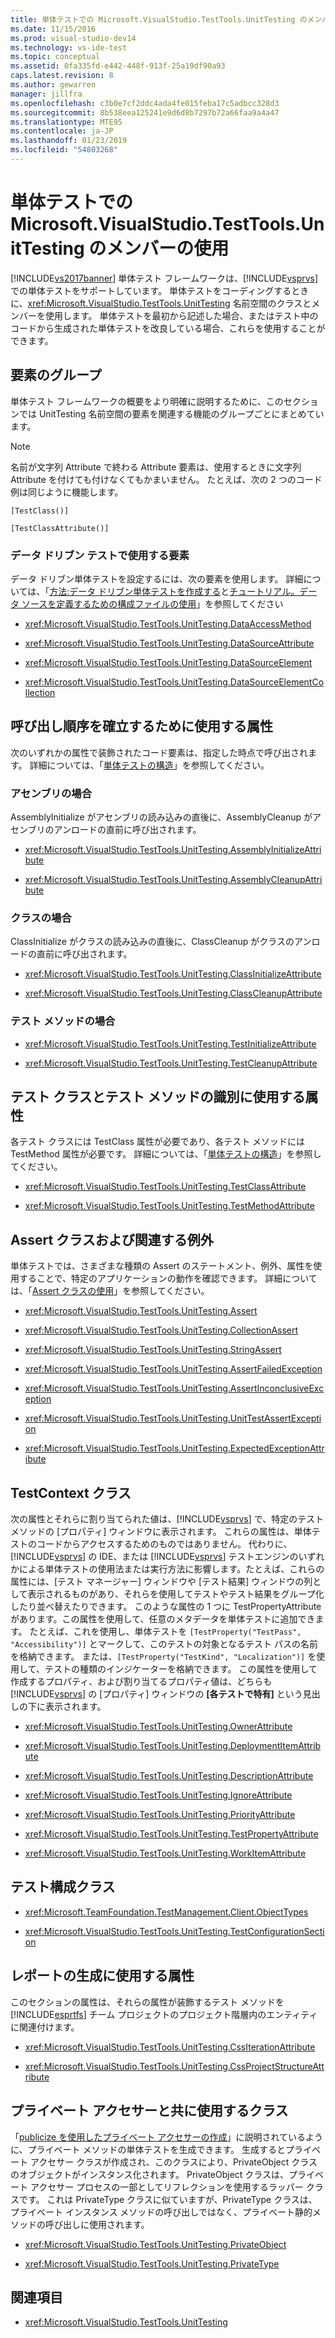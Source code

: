 ```yaml
---
title: 単体テストでの Microsoft.VisualStudio.TestTools.UnitTesting のメンバーの使用 | Microsoft Docs
ms.date: 11/15/2016
ms.prod: visual-studio-dev14
ms.technology: vs-ide-test
ms.topic: conceptual
ms.assetid: 0fa335fd-e442-448f-913f-25a19df90a93
caps.latest.revision: 8
ms.author: gewarren
manager: jillfra
ms.openlocfilehash: c3b0e7cf2ddc4ada4fe015feba17c5adbcc328d3
ms.sourcegitcommit: 8b538eea125241e9d6d8b7297b72a66faa9a4a47
ms.translationtype: MTE95
ms.contentlocale: ja-JP
ms.lasthandoff: 01/23/2019
ms.locfileid: "54803268"
---
```

# <a name="using-microsoftvisualstudiotesttoolsunittesting-members-in-unit-tests"></a>単体テストでの Microsoft.VisualStudio.TestTools.UnitTesting のメンバーの使用
[!INCLUDE[vs2017banner](../includes/vs2017banner.md)]
単体テスト フレームワークは、[!INCLUDE[vsprvs](../includes/vsprvs-md.md)] での単体テストをサポートしています。 単体テストをコーディングするときに、<xref:Microsoft.VisualStudio.TestTools.UnitTesting> 名前空間のクラスとメンバーを使用します。 単体テストを最初から記述した場合、またはテスト中のコードから生成された単体テストを改良している場合、これらを使用することができます。

## <a name="groups-of-elements"></a>要素のグループ
 単体テスト フレームワークの概要をより明確に説明するために、このセクションでは UnitTesting 名前空間の要素を関連する機能のグループごとにまとめています。

> [!NOTE]
> 名前が文字列 Attribute で終わる Attribute 要素は、使用するときに文字列 Attribute を付けても付けなくてもかまいません。 たとえば、次の 2 つのコード例は同じように機能します。
>
>  `[TestClass()]`
>
>  `[TestClassAttribute()]`

### <a name="elements-used-for-data-driven-testing"></a>データ ドリブン テストで使用する要素
 データ ドリブン単体テストを設定するには、次の要素を使用します。 詳細については、「[方法:データ ドリブン単体テストを作成する](../test/how-to-create-a-data-driven-unit-test.md)と[チュートリアル。データ ソースを定義するための構成ファイルの使用](../test/walkthrough-using-a-configuration-file-to-define-a-data-source.md)」を参照してください

-   <xref:Microsoft.VisualStudio.TestTools.UnitTesting.DataAccessMethod>

-   <xref:Microsoft.VisualStudio.TestTools.UnitTesting.DataSourceAttribute>

-   <xref:Microsoft.VisualStudio.TestTools.UnitTesting.DataSourceElement>

-   <xref:Microsoft.VisualStudio.TestTools.UnitTesting.DataSourceElementCollection>

## <a name="attributes-used-to-establish-a-calling-order"></a>呼び出し順序を確立するために使用する属性
 次のいずれかの属性で装飾されたコード要素は、指定した時点で呼び出されます。 詳細については、「[単体テストの構造](http://msdn.microsoft.com/a03d1ee7-9999-4e7c-85df-7d9073976144)」を参照してください。

### <a name="for-assemblies"></a>アセンブリの場合
 AssemblyInitialize がアセンブリの読み込みの直後に、AssemblyCleanup がアセンブリのアンロードの直前に呼び出されます。

-   <xref:Microsoft.VisualStudio.TestTools.UnitTesting.AssemblyInitializeAttribute>

-   <xref:Microsoft.VisualStudio.TestTools.UnitTesting.AssemblyCleanupAttribute>

### <a name="for-classes"></a>クラスの場合
 ClassInitialize がクラスの読み込みの直後に、ClassCleanup がクラスのアンロードの直前に呼び出されます。

-   <xref:Microsoft.VisualStudio.TestTools.UnitTesting.ClassInitializeAttribute>

-   <xref:Microsoft.VisualStudio.TestTools.UnitTesting.ClassCleanupAttribute>

### <a name="for-test-methods"></a>テスト メソッドの場合

-   <xref:Microsoft.VisualStudio.TestTools.UnitTesting.TestInitializeAttribute>

-   <xref:Microsoft.VisualStudio.TestTools.UnitTesting.TestCleanupAttribute>

## <a name="attributes-used-to-identify-test-classes-and-methods"></a>テスト クラスとテスト メソッドの識別に使用する属性
 各テスト クラスには TestClass 属性が必要であり、各テスト メソッドには TestMethod 属性が必要です。 詳細については、「[単体テストの構造](http://msdn.microsoft.com/a03d1ee7-9999-4e7c-85df-7d9073976144)」を参照してください。

-   <xref:Microsoft.VisualStudio.TestTools.UnitTesting.TestClassAttribute>

-   <xref:Microsoft.VisualStudio.TestTools.UnitTesting.TestMethodAttribute>

## <a name="assert-classes-and-related-exceptions"></a>Assert クラスおよび関連する例外
 単体テストでは、さまざまな種類の Assert のステートメント、例外、属性を使用することで、特定のアプリケーションの動作を確認できます。 詳細については、「[Assert クラスの使用](../test/using-the-assert-classes.md)」を参照してください。

-   <xref:Microsoft.VisualStudio.TestTools.UnitTesting.Assert>

-   <xref:Microsoft.VisualStudio.TestTools.UnitTesting.CollectionAssert>

-   <xref:Microsoft.VisualStudio.TestTools.UnitTesting.StringAssert>

-   <xref:Microsoft.VisualStudio.TestTools.UnitTesting.AssertFailedException>

-   <xref:Microsoft.VisualStudio.TestTools.UnitTesting.AssertInconclusiveException>

-   <xref:Microsoft.VisualStudio.TestTools.UnitTesting.UnitTestAssertException>

-   <xref:Microsoft.VisualStudio.TestTools.UnitTesting.ExpectedExceptionAttribute>

## <a name="the-testcontext-class"></a>TestContext クラス
 次の属性とそれらに割り当てられた値は、[!INCLUDE[vsprvs](../includes/vsprvs-md.md)] で、特定のテスト メソッドの [プロパティ] ウィンドウに表示されます。 これらの属性は、単体テストのコードからアクセスするためのものではありません。 代わりに、[!INCLUDE[vsprvs](../includes/vsprvs-md.md)] の IDE、または [!INCLUDE[vsprvs](../includes/vsprvs-md.md)] テストエンジンのいずれかによる単体テストの使用法または実行方法に影響します。たとえば、これらの属性には、[テスト マネージャー] ウィンドウや [テスト結果] ウィンドウの列として表示されるものがあり、それらを使用してテストやテスト結果をグループ化したり並べ替えたりできます。 このような属性の 1 つに TestPropertyAttribute があります。この属性を使用して、任意のメタデータを単体テストに追加できます。 たとえば、これを使用し、単体テストを `[TestProperty("TestPass", "Accessibility")]` とマークして、このテストの対象となるテスト パスの名前を格納できます。 または、`[TestProperty("TestKind", "Localization")]` を使用して、テストの種類のインジケーターを格納できます。 この属性を使用して作成するプロパティ、および割り当てるプロパティ値は、どちらも [!INCLUDE[vsprvs](../includes/vsprvs-md.md)] の [プロパティ] ウィンドウの **[各テストで特有]** という見出しの下に表示されます。

-   <xref:Microsoft.VisualStudio.TestTools.UnitTesting.OwnerAttribute>

-   <xref:Microsoft.VisualStudio.TestTools.UnitTesting.DeploymentItemAttribute>

-   <xref:Microsoft.VisualStudio.TestTools.UnitTesting.DescriptionAttribute>

-   <xref:Microsoft.VisualStudio.TestTools.UnitTesting.IgnoreAttribute>

-   <xref:Microsoft.VisualStudio.TestTools.UnitTesting.PriorityAttribute>

-   <xref:Microsoft.VisualStudio.TestTools.UnitTesting.TestPropertyAttribute>

-   <xref:Microsoft.VisualStudio.TestTools.UnitTesting.WorkItemAttribute>

## <a name="test-configuration-classes"></a>テスト構成クラス

-   <xref:Microsoft.TeamFoundation.TestManagement.Client.ObjectTypes>

-   <xref:Microsoft.VisualStudio.TestTools.UnitTesting.TestConfigurationSection>

## <a name="attributes-used-for-generating-reports"></a>レポートの生成に使用する属性
 このセクションの属性は、それらの属性が装飾するテスト メソッドを [!INCLUDE[esprtfs](../includes/esprtfs-md.md)] チーム プロジェクトのプロジェクト階層内のエンティティに関連付けます。

-   <xref:Microsoft.VisualStudio.TestTools.UnitTesting.CssIterationAttribute>

-   <xref:Microsoft.VisualStudio.TestTools.UnitTesting.CssProjectStructureAttribute>

## <a name="classes-used-with-private-accessors"></a>プライベート アクセサーと共に使用するクラス
 「[publicize を使用したプライベート アクセサーの作成](http://msdn.microsoft.com/2056c6a7-6672-42a7-8f53-fead33c56deb)」に説明されているように、プライベート メソッドの単体テストを生成できます。 生成するとプライベート アクセサー クラスが作成され、このクラスにより、PrivateObject クラスのオブジェクトがインスタンス化されます。 PrivateObject クラスは、プライベート アクセサー プロセスの一部としてリフレクションを使用するラッパー クラスです。 これは PrivateType クラスに似ていますが、PrivateType クラスは、プライベート インスタンス メソッドの呼び出しではなく、プライベート静的メソッドの呼び出しに使用されます。

-   <xref:Microsoft.VisualStudio.TestTools.UnitTesting.PrivateObject>

-   <xref:Microsoft.VisualStudio.TestTools.UnitTesting.PrivateType>

## <a name="see-also"></a>関連項目

- <xref:Microsoft.VisualStudio.TestTools.UnitTesting>